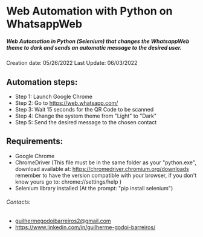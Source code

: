 # Web Automation with Python on WhatsappWeb
##### Web Automation in Python (Selenium) that changes the WhatsappWeb theme to dark and sends an automatic message to the desired user.
Creation date: 05/26/2022
Last Update:   06/03/2022

## Automation steps:

- Step 1: Launch Google Chrome
- Step 2: Go to https://web.whatsapp.com/
- Step 3: Wait 15 seconds for the QR Code to be scanned
- Step 4: Change the system theme from "Light" to "Dark"
- Step 5: Send the desired message to the chosen contact

## Requirements:
- Google Chrome
- ChromeDriver (This file must be in the same folder as your "python.exe", download available at: https://chromedriver.chromium.org/downloads remember to have the version compatible with your browser, if you don't know yours go to: chrome://settings/help )
- Selenium library installed (At the prompt: "pip install selenium")

###### Contacts:
- guilhermegodoibarreiros2@gmail.com
- https://www.linkedin.com/in/guilherme-godoi-barreiros/
